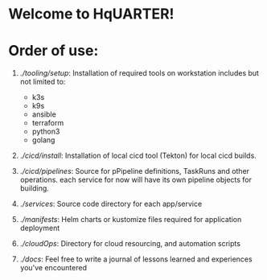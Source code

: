 # Welcome to HqUARTER!
# 
# Order of use:

1. *./tooling/setup*:         Installation of required tools on workstation includes but not limited to:
    -   k3s
    -   k9s
    -   ansible
    -   terraform
    -   python3
    -   golang



2. *./cicd/install*:          Installation of local cicd tool (Tekton) for local cicd builds.


3. *./cicd/pipelines*:        Source for pPipeline definitions, TaskRuns and other operations.
                              each service for now will have its own pipeline objects for building.

4. *./services*:              Source code directory for each app/service


5. *./manifests*:             Helm charts or kustomize files required for application deployment


6. *./cloudOps*:              Directory for cloud resourcing, and automation scripts

7. *./docs*:                  Feel free to write a journal of lessons learned and experiences you've encountered
